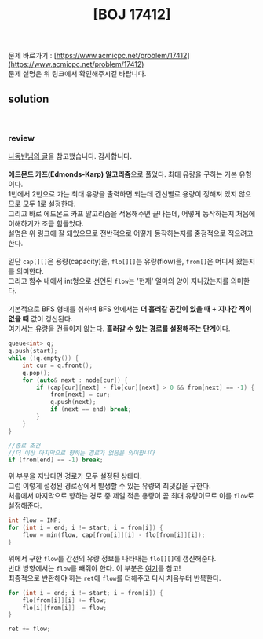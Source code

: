 ﻿---
toc: true
title:  "[BOJ 17412]"
last_modified_at:   2020-09-02
categories : PS2020
excerpt: "도시 왕복하기 1"
image: "/images/17412.png"
sitemap :
  changefreq : weekly
  priority : 1.0
---
문제 바로가기 : [https://www.acmicpc.net/problem/17412](https://www.acmicpc.net/problem/17412)<br>
문제 설명은 위 링크에서 확인해주시길 바랍니다.

## solution
<script src="https://gist.github.com/yooniversal/2c2a0fbac7975f9e234e1f50d4105df8.js"></script>
<br>

### review
[나동빈님의 글](https://blog.naver.com/ndb796/221237111220)을 참고했습니다. 감사합니다.<br>
<br>
**에드몬드 카프(Edmonds-Karp) 알고리즘**으로 풀었다. 최대 유량을 구하는 기본 유형이다.<br>
1번에서 2번으로 가는 최대 유량을 출력하면 되는데 간선별로 용량이 정해져 있지 않으므로 모두 1로 설정한다.<br>
그리고 바로 에드몬드 카프 알고리즘을 적용해주면 끝나는데, 어떻게 동작하는지 처음에 이해하기가 조금 힘들었다.<br>
설명은 위 링크에 잘 돼있으므로 전반적으로 어떻게 동작하는지를 중점적으로 적으려고 한다.<br>
<br>
일단 `cap[][]`은 용량(capacity)을, `flo[][]`는 유량(flow)을, `from[]`은 어디서 왔는지를 의미한다.<br>
그리고 함수 내에서 int형으로 선언된 `flow`는 '현재' 얼마의 양이 지나갔는지를 의미한다.<br>
<br>
기본적으로 BFS 형태를 취하며 BFS 안에서는 <strong>더 흘러갈 공간이 있을 때 + 지나간 적이 없을 때</strong> 값이 갱신된다.<br>
여기서는 유량을 건들이지 않는다. <strong>흘러갈 수 있는 경로를 설정해주는 단계</strong>이다.<br>
```cpp
queue<int> q;
q.push(start);
while (!q.empty()) {
	int cur = q.front();
	q.pop();
	for (auto& next : node[cur]) {
		if (cap[cur][next] - flo[cur][next] > 0 && from[next] == -1) {
			from[next] = cur;
			q.push(next);
			if (next == end) break;
		}
	}
}

//종료 조건
//더 이상 마지막으로 향하는 경로가 없음을 의미합니다
if (from[end] == -1) break;
```
위 부분을 지났다면 경로가 모두 설정된 상태다.<br>
그럼 이렇게 설정된 경로상에서 발생할 수 있는 유량의 최댓값을 구한다.<br>
처음에서 마지막으로 향하는 경로 중 제일 적은 용량이 곧 최대 유량이므로 이를 `flow`로 설정해준다.<br>
```cpp
int flow = INF;
for (int i = end; i != start; i = from[i]) {
	flow = min(flow, cap[from[i]][i] - flo[from[i]][i]);
}
```
위에서 구한 `flow`를 간선의 유량 정보를 나타내는 `flo[][]`에 갱신해준다.<br>
반대 방향에서는 `flow`를 빼줘야 한다. 이 부분은 [여기](https://blog.naver.com/ndb796/221237111220)를 참고!<br>
최종적으로 반환해야 하는 `ret`에 `flow`를 더해주고 다시 처음부터 반복한다.<br>
```cpp
for (int i = end; i != start; i = from[i]) {
	flo[from[i]][i] += flow;
	flo[i][from[i]] -= flow;
}

ret += flow;
```


<script src="https://utteranc.es/client.js"
        repo="yooniversal/blog-comments"
        issue-term="pathname"
        theme="github-light"
        crossorigin="anonymous"
        async>
</script>
